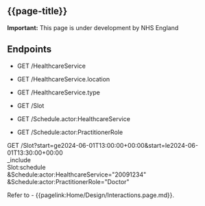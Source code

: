 ## {{page-title}}

  <div markdown="span" class="alert alert-warning" role="alert"><i class="fa fa-warning"></i><b> Important:</b> This page is under development by NHS England</div>



## Endpoints

- GET /HealthcareService
- GET /HealthcareService.location
- GET /HealthcareService.type

- GET /Slot
- GET /Schedule.actor:HealthcareService
- GET /Schedule:actor:PractitionerRole

GET /Slot?start=ge2024-06-01T13:00:00+00:00&start=le2024-06-01T13:30:00+00:00</br>
_include</br>
Slot:schedule</br>
&Schedule:actor:HealthcareService="20091234"</br>
&Schedule:actor:PractitionerRole="Doctor"

Refer to - {{pagelink:Home/Design/Interactions.page.md}}. 